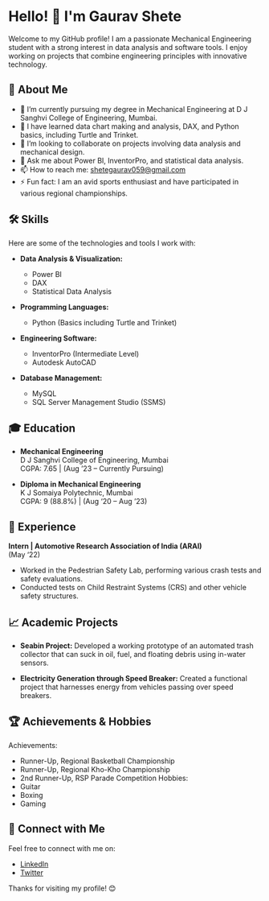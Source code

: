 # Hello! 👋 I'm Gaurav Shete

Welcome to my GitHub profile! I am a passionate Mechanical Engineering student with a strong interest in data analysis and software tools. I enjoy working on projects that combine engineering principles with innovative technology.

## 🌱 About Me

- 🔭 I’m currently pursuing my degree in Mechanical Engineering at D J Sanghvi College of Engineering, Mumbai.
- 🌱 I have learned data chart making and analysis, DAX, and Python basics, including Turtle and Trinket.
- 👯 I’m looking to collaborate on projects involving data analysis and mechanical design.
- 💬 Ask me about Power BI, InventorPro, and statistical data analysis.
- 📫 How to reach me: shetegaurav059@gmail.com
- ⚡ Fun fact: I am an avid sports enthusiast and have participated in various regional championships.

## 🛠️ Skills

Here are some of the technologies and tools I work with:

- **Data Analysis & Visualization:**
  - Power BI
  - DAX
  - Statistical Data Analysis

- **Programming Languages:**
  - Python (Basics including Turtle and Trinket)

- **Engineering Software:**
  - InventorPro (Intermediate Level)
  - Autodesk AutoCAD

- **Database Management:**
  - MySQL
  - SQL Server Management Studio (SSMS)

## 🎓 Education

- **Mechanical Engineering**  
  D J Sanghvi College of Engineering, Mumbai  
  CGPA: 7.65 | (Aug ’23 – Currently Pursuing)

- **Diploma in Mechanical Engineering**  
  K J Somaiya Polytechnic, Mumbai  
  CGPA: 9 (88.8%) | (Aug ‘20 – Aug ’23)

## 💼 Experience

**Intern | Automotive Research Association of India (ARAI)**  
(May ‘22)  
- Worked in the Pedestrian Safety Lab, performing various crash tests and safety evaluations.
- Conducted tests on Child Restraint Systems (CRS) and other vehicle safety structures.

## 📈 Academic Projects

- **Seabin Project:** Developed a working prototype of an automated trash collector that can suck in oil, fuel, and floating debris using in-water sensors.
  
- **Electricity Generation through Speed Breaker:** Created a functional project that harnesses energy from vehicles passing over speed breakers.

## 🏆 Achievements & Hobbies
Achievements:
- Runner-Up, Regional Basketball Championship
- Runner-Up, Regional Kho-Kho Championship
- 2nd Runner-Up, RSP Parade Competition
Hobbies:
- Guitar
- Boxing
- Gaming
## 💬 Connect with Me

Feel free to connect with me on:

- [LinkedIn](/gaurav-shete)
- [Twitter](@Gaurav02008757)

Thanks for visiting my profile! 😊
